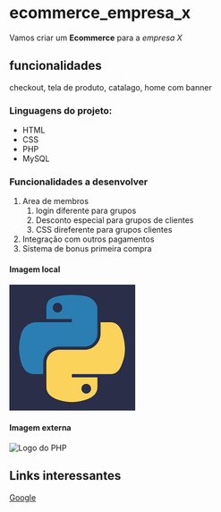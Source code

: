 # ecommerce_empresa_x
Vamos criar um **Ecommerce** para a *empresa X*

## funcionalidades
checkout, tela de produto, catalago, home com banner

### Linguagens do projeto:
* HTML
* CSS
* PHP
* MySQL

### Funcionalidades a desenvolver

1. Area de membros
    1. login diferente para grupos
    2. Desconto especial para grupos de clientes
    3. CSS direferente para grupos clientes
2. Integração com outros pagamentos
3. Sistema de bonus primeira compra

#### Imagem local
![Logo do Python](img/python.png)

#### Imagem externa
![Logo do PHP](https://www.geekproject.com.br/wp-content/uploads/2011/01/elephpant-elephant-php-logo.png)

## Links interessantes
[Google](https://www.google.com.br)